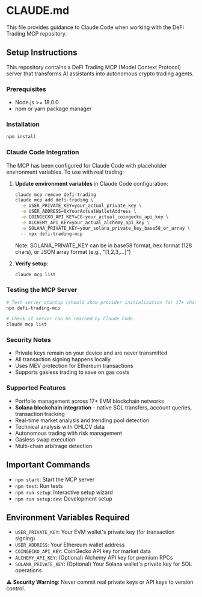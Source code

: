 # CLAUDE.md

This file provides guidance to Claude Code when working with the DeFi Trading MCP repository.

## Setup Instructions

This repository contains a DeFi Trading MCP (Model Context Protocol) server that transforms AI assistants into autonomous crypto trading agents.

### Prerequisites
- Node.js >= 18.0.0
- npm or yarn package manager

### Installation
```bash
npm install
```

### Claude Code Integration

The MCP has been configured for Claude Code with placeholder environment variables. To use with real trading:

1. **Update environment variables** in Claude Code configuration:
   ```bash
   claude mcp remove defi-trading
   claude mcp add defi-trading \
     -e USER_PRIVATE_KEY=your_actual_private_key \
     -e USER_ADDRESS=0xYourActualWalletAddress \
     -e COINGECKO_API_KEY=CG-your_actual_coingecko_api_key \
     -e ALCHEMY_API_KEY=your_actual_alchemy_api_key \
     -e SOLANA_PRIVATE_KEY=your_solana_private_key_base58_or_array \
     -- npx defi-trading-mcp
   ```

   Note: SOLANA_PRIVATE_KEY can be in base58 format, hex format (128 chars), or JSON array format (e.g., "[1,2,3,...]")

2. **Verify setup**:
   ```bash
   claude mcp list
   ```

### Testing the MCP Server
```bash
# Test server startup (should show provider initialization for 17+ chains)
npx defi-trading-mcp

# Check if server can be reached by Claude Code
claude mcp list
```

### Security Notes
- Private keys remain on your device and are never transmitted
- All transaction signing happens locally
- Uses MEV protection for Ethereum transactions
- Supports gasless trading to save on gas costs

### Supported Features
- Portfolio management across 17+ EVM blockchain networks
- **Solana blockchain integration** - native SOL transfers, account queries, transaction tracking
- Real-time market analysis and trending pool detection
- Technical analysis with OHLCV data
- Autonomous trading with risk management
- Gasless swap execution
- Multi-chain arbitrage detection

## Important Commands
- `npm start`: Start the MCP server
- `npm test`: Run tests
- `npm run setup`: Interactive setup wizard
- `npm run setup:dev`: Development setup

## Environment Variables Required
- `USER_PRIVATE_KEY`: Your EVM wallet's private key (for transaction signing)
- `USER_ADDRESS`: Your Ethereum wallet address  
- `COINGECKO_API_KEY`: CoinGecko API key for market data
- `ALCHEMY_API_KEY`: (Optional) Alchemy API key for premium RPCs
- `SOLANA_PRIVATE_KEY`: (Optional) Your Solana wallet's private key for SOL operations

⚠️ **Security Warning**: Never commit real private keys or API keys to version control.